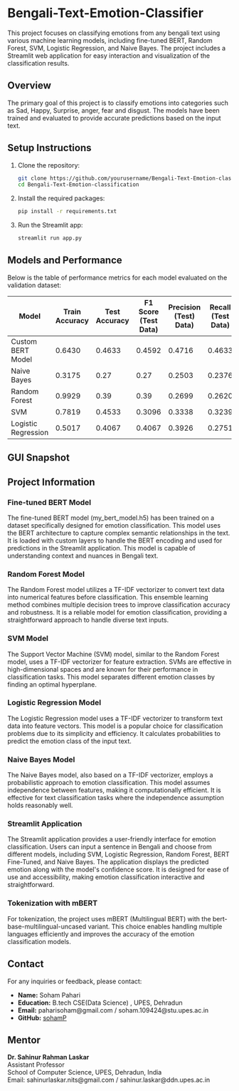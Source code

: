 # Bengali-Text-Emotion-Classifier

This project focuses on classifying emotions from any bengali text using various machine learning models, including fine-tuned BERT, Random Forest, SVM, Logistic Regression, and Naive Bayes. The project includes a Streamlit web application for easy interaction and visualization of the classification results.

## Overview

The primary goal of this project is to classify emotions into categories such as Sad, Happy, Surprise, anger, fear and disgust. The models have been trained and evaluated to provide accurate predictions based on the input text.

## Setup Instructions

1. Clone the repository:
    ```bash
    git clone https://github.com/yourusername/Bengali-Text-Emotion-classification.git
    cd Bengali-Text-Emotion-classification
    ```

2. Install the required packages:
    ```bash
    pip install -r requirements.txt
    ```

3. Run the Streamlit app:
    ```bash
    streamlit run app.py
    ```

## Models and Performance

Below is the table of performance metrics for each model evaluated on the validation dataset:

| Model                                | Train Accuracy | Test Accuracy | F1 Score (Test Data) | Precision (Test) Data) | Recall (Test Data) |
|--------------------------------------|----------------|---------------|----------------------|------------------------|---------------------|
| Custom BERT Model                    | 0.6430         | 0.4633        | 0.4592               | 0.4716                 | 0.4633              |
| Naive Bayes                          | 0.3175         | 0.27          | 0.27                 | 0.2503                 | 0.2376              |
| Random Forest                        | 0.9929         | 0.39          | 0.39                 | 0.2699                 | 0.2620              |
| SVM                                  | 0.7819         | 0.4533        | 0.3096               | 0.3338                 | 0.3239              |
| Logistic Regression                  | 0.5017         | 0.4067        | 0.4067               | 0.3926                 | 0.2751              |

## GUI Snapshot







## Project Information

### Fine-tuned BERT Model

The fine-tuned BERT model (my_bert_model.h5) has been trained on a dataset specifically designed for emotion classification. This model uses the BERT architecture to capture complex semantic relationships in the text. It is loaded with custom layers to handle the BERT encoding and used for predictions in the Streamlit application. This model is capable of understanding context and nuances in Bengali text.

### Random Forest Model

The Random Forest model utilizes a TF-IDF vectorizer to convert text data into numerical features before classification. This ensemble learning method combines multiple decision trees to improve classification accuracy and robustness. It is a reliable model for emotion classification, providing a straightforward approach to handle diverse text inputs.

### SVM Model

The Support Vector Machine (SVM) model, similar to the Random Forest model, uses a TF-IDF vectorizer for feature extraction. SVMs are effective in high-dimensional spaces and are known for their performance in classification tasks. This model separates different emotion classes by finding an optimal hyperplane.

### Logistic Regression Model

The Logistic Regression model uses a TF-IDF vectorizer to transform text data into feature vectors. This model is a popular choice for classification problems due to its simplicity and efficiency. It calculates probabilities to predict the emotion class of the input text.

### Naive Bayes Model

The Naive Bayes model, also based on a TF-IDF vectorizer, employs a probabilistic approach to emotion classification. This model assumes independence between features, making it computationally efficient. It is effective for text classification tasks where the independence assumption holds reasonably well.

### Streamlit Application

The Streamlit application provides a user-friendly interface for emotion classification. Users can input a sentence in Bengali and choose from different models, including SVM, Logistic Regression, Random Forest, BERT Fine-Tuned, and Naive Bayes. The application displays the predicted emotion along with the model's confidence score. It is designed for ease of use and accessibility, making emotion classification interactive and straightforward.

### Tokenization with mBERT

For tokenization, the project uses mBERT (Multilingual BERT) with the bert-base-multilingual-uncased variant. This choice enables handling multiple languages efficiently and improves the accuracy of the emotion classification models.


<h2 id="contact">Contact</h2>
  <p>For any inquiries or feedback, please contact:</p>
  <ul>
    <li><strong>Name:</strong> Soham Pahari</li>
    <li><strong>Education:</strong> B.tech CSE(Data Science) , UPES, Dehradun</li>
    <li><strong>Email:</strong> paharisoham@gmail.com / soham.109424@stu.upes.ac.in</li>
    <li><strong>GitHub:</strong> <a href="https://github.com/suhanpahari">sohamP</a></li>
  </ul>
  
  <h2 id="mentor">Mentor</h2>
  <p><strong>Dr. Sahinur Rahman Laskar</strong><br>
  Assistant Professor<br>
  School of Computer Science, UPES, Dehradun, India<br>
  Email: sahinurlaskar.nits@gmail.com / sahinur.laskar@ddn.upes.ac.in<br>
  </p>
